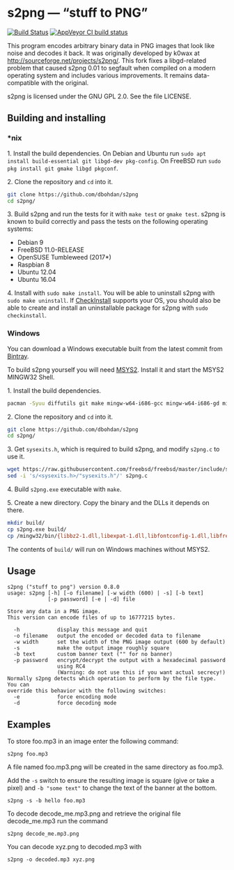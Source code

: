 s2png — “stuff to PNG”
======================

[![Build Status](https://travis-ci.org/dbohdan/s2png.svg)](https://travis-ci.org/dbohdan/s2png)
[![AppVeyor CI build status](https://ci.appveyor.com/api/projects/status/github/dbohdan/s2png?branch=master&svg=true)](https://ci.appveyor.com/project/dbohdan/s2png)

This program encodes arbitrary binary data in PNG images that look like noise and decodes it back. It was originally developed by k0wax at <http://sourceforge.net/projects/s2png/>. This fork fixes a libgd-related problem that caused s2png 0.01 to segfault when compiled on a modern operating system and includes various improvements. It remains data-compatible with the original.

s2png is licensed under the GNU GPL 2.0. See the file LICENSE.

Building and installing
-----------------------

### *nix

1\. Install the build dependencies. On Debian and Ubuntu run
`sudo apt install build-essential git libgd-dev pkg-config`. On FreeBSD run `sudo pkg install git gmake libgd pkgconf`.

2\. Clone the repository and `cd` into it.

```sh
git clone https://github.com/dbohdan/s2png
cd s2png/
```

3\. Build s2png and run the tests for it with `make test` or `gmake test`. s2png is known to build correctly and pass the tests on the following operating systems:

* Debian 9
* FreeBSD 11.0-RELEASE
* OpenSUSE Tumbleweed (2017*)
* Raspbian 8
* Ubuntu 12.04
* Ubuntu 16.04

4\. Install with `sudo make install`. You will be able to uninstall s2png with `sudo make uninstall`. If [CheckInstall](http://checkinstall.izto.org/) supports your OS, you should also be able to create and install an uninstallable package for s2png with `sudo checkinstall`.

### Windows

You can download a Windows executable built from the latest commit from [Bintray](https://bintray.com/dbohdan/s2png/s2png-win32-bin#files).

To build s2png yourself you will need [MSYS2](http://msys2.github.io/). Install it and start the MSYS2 MINGW32 Shell.

1\. Install the build dependencies.

```sh
pacman -Syuu diffutils git make mingw-w64-i686-gcc mingw-w64-i686-gd mingw-w64-i686-imagemagick wget
```

2\. Clone the repository and `cd` into it.

```sh
git clone https://github.com/dbohdan/s2png
cd s2png/
```

3\. Get `sysexits.h`, which is required to build s2png, and modify `s2png.c` to use it.

```sh
wget https://raw.githubusercontent.com/freebsd/freebsd/master/include/sysexits.h
sed -i 's/<sysexits.h>/"sysexits.h"/' s2png.c
```

4\. Build `s2png.exe` executable with `make`.

5\. Create a new directory. Copy the binary and the DLLs it depends on there.

```sh
mkdir build/
cp s2png.exe build/
cp /mingw32/bin/{libbz2-1.dll,libexpat-1.dll,libfontconfig-1.dll,libfreetype-6.dll,libgcc_s_dw2-1.dll,libgd-3.dll,libglib-2.0-0.dll,libgraphite2.dll,libharfbuzz-0.dll,libiconv-2.dll,libintl-8.dll,libjpeg-8.dll,liblzma-5.dll,libpcre-1.dll,libpng16-16.dll,libstdc++-6.dll,libtiff-5.dll,libvpx-1.dll,libwinpthread-1.dll,libXpm-noX4.dll,zlib1.dll} build/
```

The contents of `build/` will run on Windows machines without MSYS2.

Usage
-----

    s2png ("stuff to png") version 0.8.0
    usage: s2png [-h] [-o filename] [-w width (600) | -s] [-b text]
                 [-p password] [-e | -d] file
    
    Store any data in a PNG image.
    This version can encode files of up to 16777215 bytes.
    
      -h            display this message and quit
      -o filename   output the encoded or decoded data to filename
      -w width      set the width of the PNG image output (600 by default)
      -s            make the output image roughly square
      -b text       custom banner text ("" for no banner)
      -p password   encrypt/decrypt the output with a hexadecimal password
                    using RC4
                    (Warning: do not use this if you want actual secrecy!)
    Normally s2png detects which operation to perform by the file type. You can
    override this behavior with the following switches:
      -e            force encoding mode
      -d            force decoding mode

Examples
--------

To store foo.mp3 in an image enter the following command:

    s2png foo.mp3

A file named foo.mp3.png will be created in the same directory as foo.mp3.

Add the `-s` switch to ensure the resulting image is square (give or take a pixel) and `-b "some text"` to change the text of the banner at the bottom.

    s2png -s -b hello foo.mp3

To decode decode_me.mp3.png and retrieve the original file decode_me.mp3 run the command

    s2png decode_me.mp3.png

You can decode xyz.png to decoded.mp3 with

    s2png -o decoded.mp3 xyz.png
